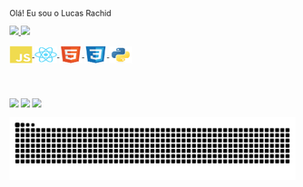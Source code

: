  Olá! Eu sou o Lucas Rachid 
 <div style="display: flex">
  <a href="https://github.com/lucasrachid">
  <img style="flex-direction: row" height="170em" src="https://github-readme-stats.vercel.app/api?username=lucasrachid&show_icons=true&theme=dracula&include_all_commits=true&count_private=true"/>
  <img style="flex-direction: row" height="170em" src="https://github-readme-stats.vercel.app/api/top-langs/?username=lucasrachid&layout=compact&langs_count=7&theme=dracula"/>
</div>
<div style="display: inline_block"><br>
  <img align="center" alt="" height="30" width="40" src="https://raw.githubusercontent.com/devicons/devicon/master/icons/javascript/javascript-plain.svg">
  <img align="center" alt="" height="30" width="40" src="https://raw.githubusercontent.com/devicons/devicon/master/icons/react/react-original.svg">
  <img align="center" alt="" height="30" width="40" src="https://raw.githubusercontent.com/devicons/devicon/master/icons/html5/html5-original.svg">
  <img align="center" alt="" height="30" width="40" src="https://raw.githubusercontent.com/devicons/devicon/master/icons/css3/css3-original.svg">
  <img align="center" alt="" height="30" width="40" src="https://raw.githubusercontent.com/devicons/devicon/master/icons/python/python-original.svg">
</div>
  
  <br><br>
 
<div> 
  <a href="https://instagram.com/rachid_martins" target="_blank"><img src="https://img.shields.io/badge/-Instagram-%23E4405F?style=for-the-badge&logo=instagram&logoColor=white" target="_blank"></a>
  <a href = "mailto:contato@lucasrachid.com"><img src="https://img.shields.io/badge/-Gmail-%23333?style=for-the-badge&logo=gmail&logoColor=white" target="_blank"></a>
  <a href="https://www.linkedin.com/in/lucasrachid/" target="_blank"><img src="https://img.shields.io/badge/-LinkedIn-%230077B5?style=for-the-badge&logo=linkedin&logoColor=white" target="_blank"></a> 
 
  ![Snake animation](https://github.com/lucasrachid/lucasrachid/blob/output/github-contribution-grid-snake.svg)
 
</div>
